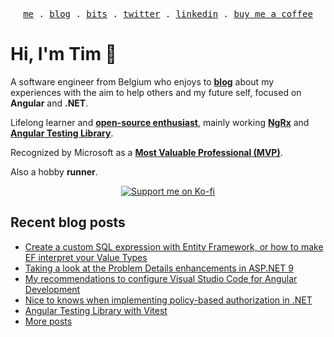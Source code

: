 <p align="center">
<samp>
<a href="https://timdeschryver.dev">me</a> .
<a href="https://timdeschryver.dev/blog">blog</a> .
<a href="https://timdeschryver.dev/bits">bits</a> .
<a href="https://timdeschryver.dev/twitter">twitter</a> .
<a href="https://timdeschryver.dev/linkedin">linkedin</a> .
<a href="https://ko-fi.com/timdeschryver">buy me a coffee</a>
</samp>
</p>

# Hi, I'm Tim 👋

A software engineer from Belgium who enjoys to **[blog](https://timdeschryver.dev/blog)** about
my experiences with the aim to help others and my future self, focused on
**Angular** and **.NET**.

Lifelong learner and **[open-source enthusiast](https://github.com/timdeschryver)**, mainly working **[NgRx](https://ngrx.io/)** and **[Angular Testing Library](https://testing-library.com/docs/angular-testing-library/)**.

Recognized by Microsoft as a **[Most Valuable Professional (MVP)](https://mvp.microsoft.com/en-us/PublicProfile/5004452?fullName=Tim%20Deschryver)**.

Also a hobby **runner**.

<div align="center">
<a href="https://ko-fi.com/timdeschryver">
<img src="https://ko-fi.com/img/githubbutton_sm.svg" alt="Support me on Ko-fi"  />
</a>  
</div>

<!-- prettier-ignore-start -->
<!-- BLOG:START -->

## Recent blog posts

- [Create a custom SQL expression with Entity Framework, or how to make EF interpret your Value Types](https://timdeschryver.dev/blog/create-a-custom-sql-expression-with-entity-framework-or-how-to-make-ef-interpret-your-value-types)
- [Taking a look at the Problem Details enhancements in ASP.NET 9](https://timdeschryver.dev/blog/taking-a-look-at-the-problem-details-enhancements-in-aspnet-9)
- [My recommendations to configure Visual Studio Code for Angular Development](https://timdeschryver.dev/blog/my-recommendations-to-configure-visual-studio-code-for-angular-development)
- [Nice to knows when implementing policy-based authorization in .NET](https://timdeschryver.dev/blog/nice-to-knows-when-implementing-policy-based-authorization-in-net)
- [Angular Testing Library with Vitest](https://timdeschryver.dev/blog/angular-testing-library-with-vitest)
- [More posts](https://timdeschryver.dev/blog)

<!-- BLOG:END -->
<!-- prettier-ignore-end -->
